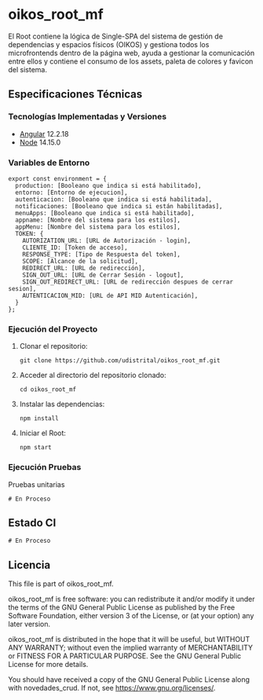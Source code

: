 # oikos_root_mf

El Root contiene la lógica de Single-SPA del sistema de gestión de dependencias y espacios físicos (OIKOS) y gestiona todos los microfrontends dentro de la página web, ayuda a gestionar la comunicación entre ellos y contiene el consumo de los assets, paleta de colores y favicon del sistema.

## Especificaciones Técnicas

### Tecnologías Implementadas y Versiones

- [Angular](https://angular.dev) 12.2.18
- [Node](https://nodejs.org/en/) 14.15.0

### Variables de Entorno

```shell
export const environment = {
  production: [Booleano que indica si está habilitado],
  entorno: [Entorno de ejecucion],
  autenticacion: [Booleano que indica si está habilitada],
  notificaciones: [Booleano que indica si están habilitadas],
  menuApps: [Booleano que indica si está habilitado],
  appname: [Nombre del sistema para los estilos],
  appMenu: [Nombre del sistema para los estilos],
  TOKEN: {
    AUTORIZATION_URL: [URL de Autorización - login],
    CLIENTE_ID: [Token de acceso],
    RESPONSE_TYPE: [Tipo de Respuesta del token],
    SCOPE: [Alcance de la solicitud],
    REDIRECT_URL: [URL de redirección],
    SIGN_OUT_URL: [URL de Cerrar Sesión - logout],
    SIGN_OUT_REDIRECT_URL: [URL de redirección despues de cerrar sesion],
    AUTENTICACION_MID: [URL de API MID Autenticación],
  }
};
```

### Ejecución del Proyecto

1. Clonar el repositorio:
   ```shell
   git clone https://github.com/udistrital/oikos_root_mf.git
   ```
2. Acceder al directorio del repositorio clonado:
   ```shell
   cd oikos_root_mf
   ```
3. Instalar las dependencias:
   ```shell
   npm install
   ```
4. Iniciar el Root:
   ```shell
   npm start
   ```

### Ejecución Pruebas

Pruebas unitarias

```shell
# En Proceso
```

## Estado CI

```shell
# En Proceso
```

## Licencia

This file is part of oikos_root_mf.

oikos_root_mf is free software: you can redistribute it and/or modify it under the terms of the GNU General Public License as published by the Free Software Foundation, either version 3 of the License, or (at your option) any later version.

oikos_root_mf is distributed in the hope that it will be useful, but WITHOUT ANY WARRANTY; without even the implied warranty of MERCHANTABILITY or FITNESS FOR A PARTICULAR PURPOSE. See the GNU General Public License for more details.

You should have received a copy of the GNU General Public License along with novedades_crud. If not, see https://www.gnu.org/licenses/.

